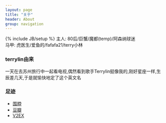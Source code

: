 ```yaml
---
layout: page
title: "关于"
header: About
group: navigation
---
```

{% include JB/setup %}
主人:  80后/巨蟹/魔都(temp)/阿森纳球迷  
马甲:  虎医生/爱鱼的/fafafa21/terry小林  
### terrylin由来
  一天在去苏州旅行中一起看电视,偶然看到歌手Terrylin挺像我的,刚好星座一样,生辰差几天,于是就愉快地定了这个英文名

### 足迹
  - [围脖](www.weibo.com/fafafa21)  
  - [豆瓣](www.douban.com/fafafa21) 
  - [V2EX](www.v2ex.com/terrylin) 
